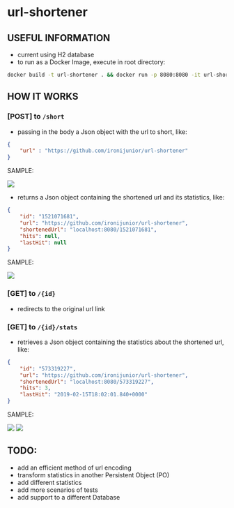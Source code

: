 # url-shortener

## USEFUL INFORMATION
- current using H2 database
- to run as a Docker Image, execute in root directory:

```sh
docker build -t url-shortener . && docker run -p 8080:8080 -it url-shortener
```

## HOW IT WORKS
### [POST] to `/short`
- passing in the body a Json object with the url to short, like:

```json
{
	"url" : "https://github.com/ironijunior/url-shortener"
}
```

SAMPLE:

![](https://uploaddeimagens.com.br/images/001/901/343/full/post.PNG?1550254082)

- returns a Json object containing the shortened url and its statistics, like:

```json
{
    "id": "1521071681",
    "url": "https://github.com/ironijunior/url-shortener",
    "shortenedUrl": "localhost:8080/1521071681",
    "hits": null,
    "lastHit": null
}
```
SAMPLE:

![](https://uploaddeimagens.com.br/images/001/901/353/full/post_result.PNG?1550254208)


### [GET] to `/{id}`
- redirects to the original url link


### [GET] to `/{id}/stats`
- retrieves a Json object containing the statistics about the shortened url, like:

```json
{
    "id": "573319227",
    "url": "https://github.com/ironijunior/url-shortener",
    "shortenedUrl": "localhost:8080/573319227",
    "hits": 3,
    "lastHit": "2019-02-15T18:02:01.840+0000"
}
```

SAMPLE:

![](https://uploaddeimagens.com.br/images/001/901/375/full/get_stats.PNG?1550254400)
![](https://uploaddeimagens.com.br/images/001/901/377/full/stats_result.PNG?1550254424)

## TODO:
- add an efficient method of url encoding
- transform statistics in another Persistent Object (PO)
- add different statistics
- add more scenarios of tests
- add support to a different Database
